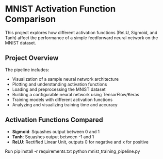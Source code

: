 # MNIST Activation Function Comparison

This project explores how different activation functions (ReLU, Sigmoid, and Tanh) affect the performance of a simple feedforward neural network on the MNIST dataset.

##   Project Overview

The pipeline includes:
- Visualization of a sample neural network architecture
- Plotting and understanding activation functions
- Loading and preprocessing the MNIST dataset
- Building a configurable neural network using TensorFlow/Keras
- Training models with different activation functions
- Analyzing and visualizing training time and accuracy

##  Activation Functions Compared
- **Sigmoid**: Squashes output between 0 and 1
- **Tanh**: Squashes output between -1 and 1
- **ReLU**: Rectified Linear Unit, outputs 0 for negative and x for positive

 Run 
pip install -r requirements.txt
python mnist_training_pipeline.py